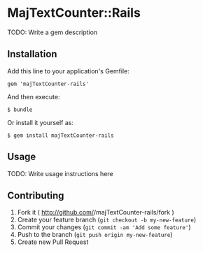 # MajTextCounter::Rails

TODO: Write a gem description

## Installation

Add this line to your application's Gemfile:

    gem 'majTextCounter-rails'

And then execute:

    $ bundle

Or install it yourself as:

    $ gem install majTextCounter-rails

## Usage

TODO: Write usage instructions here

## Contributing

1. Fork it ( http://github.com/<my-github-username>/majTextCounter-rails/fork )
2. Create your feature branch (`git checkout -b my-new-feature`)
3. Commit your changes (`git commit -am 'Add some feature'`)
4. Push to the branch (`git push origin my-new-feature`)
5. Create new Pull Request
